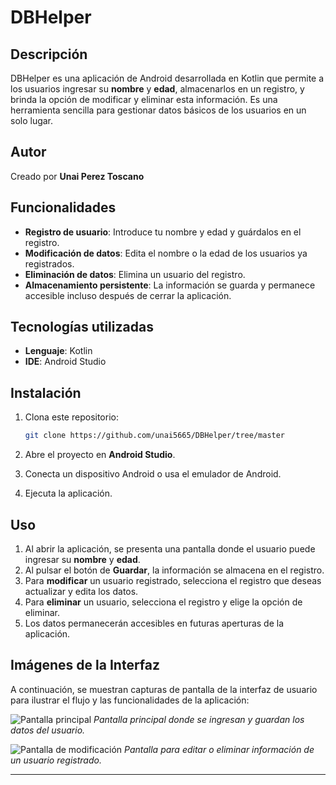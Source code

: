# DBHelper

## Descripción

DBHelper es una aplicación de Android desarrollada en Kotlin que permite a los usuarios ingresar su **nombre** y **edad**, almacenarlos en un registro, y brinda la opción de modificar y eliminar esta información. Es una herramienta sencilla para gestionar datos básicos de los usuarios en un solo lugar.

## Autor

Creado por **Unai Perez Toscano**

## Funcionalidades

- **Registro de usuario**: Introduce tu nombre y edad y guárdalos en el registro.
- **Modificación de datos**: Edita el nombre o la edad de los usuarios ya registrados.
- **Eliminación de datos**: Elimina un usuario del registro.
- **Almacenamiento persistente**: La información se guarda y permanece accesible incluso después de cerrar la aplicación.

## Tecnologías utilizadas

- **Lenguaje**: Kotlin
- **IDE**: Android Studio

## Instalación

1. Clona este repositorio:

    ```bash
    git clone https://github.com/unai5665/DBHelper/tree/master
    ```

2. Abre el proyecto en **Android Studio**.
3. Conecta un dispositivo Android o usa el emulador de Android.
4. Ejecuta la aplicación.

## Uso

1. Al abrir la aplicación, se presenta una pantalla donde el usuario puede ingresar su **nombre** y **edad**.
2. Al pulsar el botón de **Guardar**, la información se almacena en el registro.
3. Para **modificar** un usuario registrado, selecciona el registro que deseas actualizar y edita los datos.
4. Para **eliminar** un usuario, selecciona el registro y elige la opción de eliminar.
5. Los datos permanecerán accesibles en futuras aperturas de la aplicación.

## Imágenes de la Interfaz

A continuación, se muestran capturas de pantalla de la interfaz de usuario para ilustrar el flujo y las funcionalidades de la aplicación:

![Pantalla principal](ruta/de/tu/imagen1.png)
*Pantalla principal donde se ingresan y guardan los datos del usuario.*

![Pantalla de modificación](ruta/de/tu/imagen2.png)
*Pantalla para editar o eliminar información de un usuario registrado.*

---

